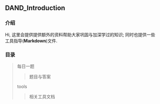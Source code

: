 ## DAND_Introduction
### 介绍
Hi, 这里会提供提供额外的资料帮助大家巩固与加深学过的知识; 同时也提供一些工具指导(**Markdown**)文件.

### 目录
> 每日一题
> > 题目与答案
> 
> tools
> > 相关工具文档
